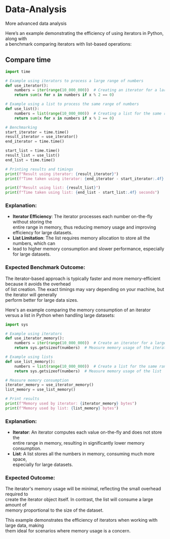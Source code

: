 # Data-Analysis

More advanced data analysis

Here’s an example demonstrating the efficiency of using iterators in Python, along with  
a benchmark comparing iterators with list-based operations:  

## Compare time

```python
import time

# Example using iterators to process a large range of numbers
def use_iterator():
    numbers = iter(range(10_000_000))  # Creating an iterator for a large range
    return sum(x for x in numbers if x % 2 == 0)

# Example using a list to process the same range of numbers
def use_list():
    numbers = list(range(10_000_000))  # Creating a list for the same range
    return sum(x for x in numbers if x % 2 == 0)

# Benchmarking
start_iterator = time.time()
result_iterator = use_iterator()
end_iterator = time.time()

start_list = time.time()
result_list = use_list()
end_list = time.time()

# Printing results and timings
print(f"Result using iterator: {result_iterator}")
print(f"Time taken using iterator: {end_iterator - start_iterator:.4f} seconds")

print(f"Result using list: {result_list}")
print(f"Time taken using list: {end_list - start_list:.4f} seconds")
```

### Explanation:
- **Iterator Efficiency**: The iterator processes each number on-the-fly without storing the  
   entire range in memory, thus reducing memory usage and improving efficiency for large datasets.  
- **List Limitation**: The list requires memory allocation to store all the numbers, which can  
- lead to higher memory consumption and slower performance, especially for large datasets.  

### Expected Benchmark Outcome:
The iterator-based approach is typically faster and more memory-efficient because it avoids the overhead   
of list creation. The exact timings may vary depending on your machine, but the iterator will generally   
perform better for large data sizes.


Here's an example comparing the memory consumption of an iterator versus a list in Python when handling large datasets:

```python
import sys

# Example using iterators
def use_iterator_memory():
    numbers = iter(range(10_000_000))  # Create an iterator for a large range
    return sys.getsizeof(numbers)  # Measure memory usage of the iterator

# Example using lists
def use_list_memory():
    numbers = list(range(10_000_000))  # Create a list for the same range
    return sys.getsizeof(numbers)  # Measure memory usage of the list

# Measure memory consumption
iterator_memory = use_iterator_memory()
list_memory = use_list_memory()

# Print results
print(f"Memory used by iterator: {iterator_memory} bytes")
print(f"Memory used by list: {list_memory} bytes")
```

### Explanation:
- **Iterator**: An iterator computes each value on-the-fly and does not store the  
  entire range in memory, resulting in significantly lower memory consumption.  
- **List**: A list stores all the numbers in memory, consuming much more space,  
  especially for large datasets.  

### Expected Outcome:
The iterator's memory usage will be minimal, reflecting the small overhead required to   
create the iterator object itself. In contrast, the list will consume a large amount of   
memory proportional to the size of the dataset.  

This example demonstrates the efficiency of iterators when working with large data, making  
them ideal for scenarios where memory usage is a concern.  


